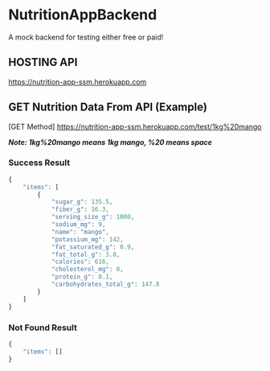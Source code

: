 # NutritionAppBackend

A mock backend for testing either free or paid!

## HOSTING API

https://nutrition-app-ssm.herokuapp.com

## GET Nutrition Data From API (Example)

[GET Method]
https://nutrition-app-ssm.herokuapp.com/test/1kg%20mango

**_Note: 1kg%20mango means 1kg mango, %20 means space_**

### Success Result

```js
{
    "items": [
        {
            "sugar_g": 135.5,
            "fiber_g": 16.3,
            "serving_size_g": 1000,
            "sodium_mg": 9,
            "name": "mango",
            "potassium_mg": 142,
            "fat_saturated_g": 0.9,
            "fat_total_g": 3.8,
            "calories": 616,
            "cholesterol_mg": 0,
            "protein_g": 8.1,
            "carbohydrates_total_g": 147.8
        }
    ]
}
```

### Not Found Result

```js
{
    "items": []
}
```
